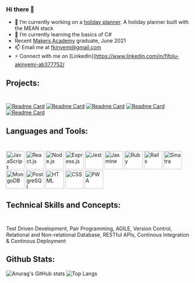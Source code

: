 ### Hi there 👋



- 🔭 I’m currently working on a [holiday planner](https://github.com/fizzy-fifs/Holiday-Planner-Server). A holiday planner built with the MEAN stack
- 🌱 I’m currently learning the basics of C#
- Recent [Makers Academy](https://makers.tech) graduate, June 2021
- 📫 Email me at fkinyemi@gmail.com
- ⚡ Connect with me on [LinkedIn](https://www.linkedin.com/in/fifolu-akinyemi-ab377752/


## Projects: <br><br>
[![Readme Card](https://github-readme-stats.vercel.app/api/pin/?username=fizzy-fifs&repo=bazaar-client&show_icons=true&theme=tokyonight)](https://github.com/fizzy-fifs/bazaar-client) [![Readme Card](https://github-readme-stats.vercel.app/api/pin/?username=fizzy-fifs&repo=bazaar-server&show_icons=true&theme=tokyonight)](https://github.com/fizzy-fifs/bazaar-server) [![Readme Card](https://github-readme-stats.vercel.app/api/pin/?username=fizzy-fifs&repo=Acebook&show_icons=true&theme=tokyonight)](https://github.com/fizzy-fifs/Acebook) [![Readme Card](https://github-readme-stats.vercel.app/api/pin/?username=fizzy-fifs&repo=Bank-Tech-Test&show_icons=true&theme=tokyonight)](https://github.com/fizzy-fifs/Bank-Tech-Test) [![Readme Card](https://github-readme-stats.vercel.app/api/pin/?username=fizzy-fifs&repo=NoteApp&show_icons=true&theme=tokyonight)](https://github.com/fizzy-fifs/NoteApp)

## Languages and Tools:<br><br>
<img src="https://cdn.svgporn.com/logos/javascript.svg" width="50" height="50" alt="JavaScript" /> <img src="https://cdn.svgporn.com/logos/react.svg" width="50" height="50" alt="React.js" /> <img src="https://cdn.svgporn.com/logos/nodejs.svg" width="50" height="50" alt="Node.js" /> <img src="https://cdn.svgporn.com/logos/express.svg" width="50" height="50" alt="Express.js" /> <img src="https://cdn.svgporn.com/logos/jest.svg" width="50" height="50" alt="Jest" /> <img src="https://cdn.svgporn.com/logos/jasmine.svg" width="50" height="50" alt="Jasmine" /> <img src="https://cdn.svgporn.com/logos/ruby.svg" width="50" height="50" alt="Ruby" /> <img src="https://cdn.svgporn.com/logos/rails.svg" width="50" height="50" alt="Rails" /> <img src="https://cdn.svgporn.com/logos/sinatra.svg" width="50" height="50" alt="Sinatra" /> <img src="https://cdn.svgporn.com/logos/mongodb.svg" width="50" height="50" alt="MongoDB" /> <img src="https://cdn.svgporn.com/logos/postgresql.svg" width="50" height="50" alt="PostgreSQL" /> <img src="https://cdn.svgporn.com/logos/html-5.svg" width="50" height="50" alt="HTML" /> <img src="https://cdn.svgporn.com/logos/css-3.svg" width="50" height="50" alt="CSS" /> <img src="https://cdn.svgporn.com/logos/pwa.svg" width="50" height="50" alt="PWA" />

## Technical Skills and Concepts: <br><br>
Test Driven Development, Pair Programming, AGILE, Version Control, Relational and Non-relational Database, RESTful APIs, Continous Integration & Continous Deployment

## Github Stats:
![Anurag's GitHub stats](https://github-readme-stats.vercel.app/api?username=fizzy-fifs&count_private=true&show_icons=true&theme=tokyonight) ![Top Langs](https://github-readme-stats.vercel.app/api/top-langs/?username=fizzy-fifs&langs_count=10&layout=compact&theme=tokyonight)
